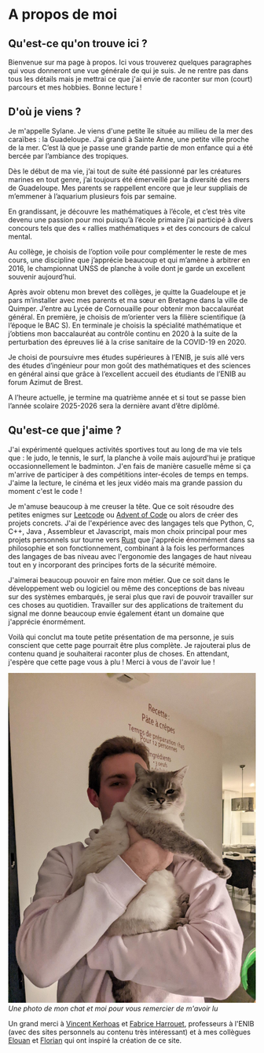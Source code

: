 # A propos de moi

## Qu'est-ce qu'on trouve ici ?

Bienvenue sur ma page à propos. Ici vous trouverez quelques paragraphes qui vous donneront une vue générale de qui je suis. Je ne rentre pas dans tous les détails mais je mettrai ce que j'ai envie de raconter sur mon (court) parcours et mes hobbies. Bonne lecture !

## D'où je viens ?

Je m'appelle Sylane. Je viens d'une petite île située au milieu de la mer des caraïbes : la Guadeloupe. J’ai grandi à Sainte Anne, une petite ville proche de la mer. C’est là que je passe une grande partie de mon enfance qui a été bercée par l’ambiance des tropiques.

Dès le début de ma vie, j’ai tout de suite été passionné par les créatures marines en tout genre, j’ai toujours été émerveillé par la diversité des mers de Guadeloupe. Mes parents se rappellent encore que je leur suppliais de m’emmener à l’aquarium plusieurs fois par semaine.

En grandissant, je découvre les mathématiques à l’école, et c’est très vite devenu une passion pour moi puisqu’à l’école primaire j’ai participé à divers concours tels que des « rallies mathématiques » et des concours de calcul mental.

Au collège, je choisis de l’option voile pour complémenter le reste de mes cours, une discipline que j’apprécie beaucoup et qui m’amène à arbitrer en 2016, le championnat UNSS de planche à voile dont je garde un excellent souvenir aujourd’hui.

Après avoir obtenu mon brevet des collèges, je quitte la Guadeloupe et je pars m’installer avec mes parents et ma sœur en Bretagne dans la ville de Quimper. J’entre au Lycée de Cornouaille pour obtenir mon baccalauréat général. En première, je choisis de m’orienter vers la filière scientifique (à l’époque le BAC S). En terminale je choisis la spécialité mathématique et j’obtiens mon baccalauréat au contrôle continu en 2020 à la suite de la perturbation des épreuves lié à la crise sanitaire de la COVID-19 en 2020.

Je choisi de poursuivre mes études supérieures à l’ENIB, je suis allé vers des études d’ingénieur pour mon goût des mathématiques et des sciences en général ainsi que grâce à l’excellent accueil des étudiants de l’ENIB au forum Azimut de Brest.

A l’heure actuelle, je termine ma quatrième année et si tout se passe bien l’année scolaire 2025-2026 sera la dernière avant d’être diplômé. 

## Qu'est-ce que j'aime ?

J'ai expérimenté quelques activités sportives tout au long de ma vie tels que : le judo, le tennis, le surf, la planche à voile mais aujourd'hui je pratique occasionnellement le badminton. J'en fais de manière casuelle même si ça m'arrive de participer à des compétitions inter-écoles de temps en temps. J'aime la lecture, le cinéma et les jeux vidéo mais ma grande passion du moment c'est le code !

Je m'amuse beaucoup à me creuser la tête. Que ce soit résoudre des petites enigmes sur [Leetcode](https://leetcode.com/) ou [Advent of Code](https://adventofcode.com/) ou alors de créer des projets concrets. J'ai de l'expérience avec des langages tels que Python, C, C++, Java , Assembleur et Javascript, mais mon choix principal pour mes projets personnels sur tourne vers [Rust](https://www.rust-lang.org/fr) que j'apprécie énormément dans sa philosophie et son fonctionnement, combinant à la fois les performances des langages de bas niveau avec l'ergonomie des langages de haut niveau tout en y incorporant des principes forts de la sécurité mémoire.

J'aimerai beaucoup pouvoir en faire mon métier. Que ce soit dans le développement web ou logiciel ou même des conceptions de bas niveau sur des systèmes embarqués, je serai plus que ravi de pouvoir travailler sur ces choses au quotidien. Travailler sur des applications de traitement du signal me donne beaucoup envie également étant un domaine que j'apprécie énormément.

Voilà qui conclut ma toute petite présentation de ma personne, je suis conscient que cette page pourrait être plus complète. Je rajouterai plus de contenu quand je souhaiterai raconter plus de choses. En attendant, j'espère que cette page vous à plu ! Merci à vous de l'avoir lue !

![moi_et_blue](/assets/img/me_and_blue.jpg)
_Une photo de mon chat et moi pour vous remercier de m'avoir lu_

Un grand merci à [Vincent Kerhoas](https://web.enib.fr/~kerhoas/) et [Fabrice Harrouet](https://web.enib.fr/~harrouet/), professeurs à l'ENIB (avec des sites personnels au contenu très intéressant) et à mes collègues [Elouan](https://elllouan.github.io/) et [Florian](https://mpek29.github.io/) qui ont inspiré la création de ce site.

